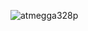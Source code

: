 ![atmegga328p](https://user-images.githubusercontent.com/80484903/134830897-70cd014b-5dbc-40e0-b71c-72e48d341d92.PNG)


